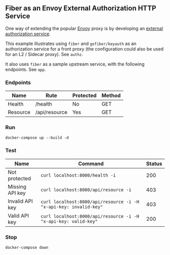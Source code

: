 ## Fiber as an Envoy External Authorization HTTP Service

One way of extending the popular [Envoy](https://www.envoyproxy.io) proxy is by developing an
[external authorization service](https://www.envoyproxy.io/docs/envoy/latest/api-v3/service/auth/v3/external_auth.proto).

This example illustrates using `fiber` and `gofiber/keyauth` as an authorization service for a front
proxy (the configuration could also be used for an L2 / Sidecar proxy). See `authz`.

It also uses `fiber` as a sample upstream service, with the following endpoints. See `app`.

### Endpoints

| Name      | Rute          | Protected | Method |
| --------- | ------------- | --------- | ------ |
| Health    | /health       | No        | GET    |
| Resource  | /api/resource | Yes       | GET    |

### Run

`docker-compose up --build -d`

### Test

| Name            | Command                                                           | Status |
| --------------- | ----------------------------------------------------------------- | ------ |
| Not protected   | `curl localhost:8000/health -i`                                   | 200    |
| Missing API key | `curl localhost:8000/api/resource -i`                             | 403    |
| Invalid API key | `curl localhost:8000/api/resource -i -H "x-api-key: invalid-key"` | 403    |
| Valid API key   | `curl localhost:8000/api/resource -i -H "x-api-key: valid-key"`   | 200    |

### Stop

`docker-compose down`
